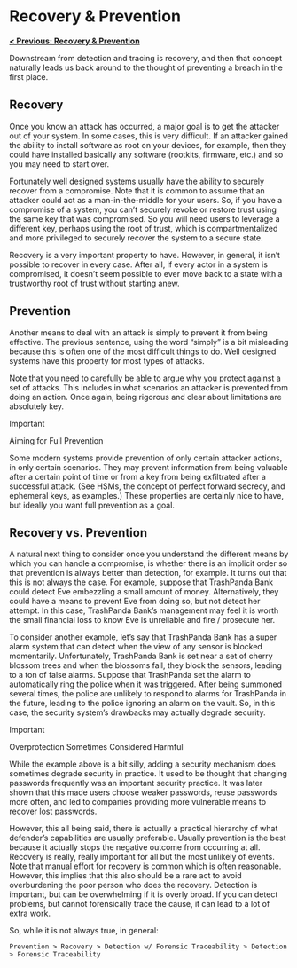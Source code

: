 # Recovery & Prevention

**[< Previous: Recovery & Prevention](./recovery-and-prevention.md)**

Downstream from detection and tracing is recovery, and then that concept naturally leads us back around to the thought of preventing a breach in the first place.

## Recovery

Once you know an attack has occurred, a major goal is to get the attacker out of your system. In some cases, this is very difficult. If an attacker gained the ability to install software as root on your devices, for example, then they could have installed basically any software (rootkits, firmware, etc.) and so you may need to start over.

Fortunately well designed systems usually have the ability to securely recover from a compromise. Note that it is common to assume that an attacker could act as a man-in-the-middle for your users. So, if you have a compromise of a system, you can’t securely revoke or restore trust using the same key that was compromised. So you will need users to leverage a different key, perhaps using the root of trust, which is compartmentalized and more privileged to securely recover the system to a secure state.

Recovery is a very important property to have. However, in general, it isn’t possible to recover in every case. After all, if every actor in a system is compromised, it doesn’t seem possible to ever move back to a state with a trustworthy root of trust without starting anew.

## Prevention

Another means to deal with an attack is simply to prevent it from being effective. The previous sentence, using the word “simply” is a bit misleading because this is often one of the most difficult things to do. Well designed systems have this property for most types of attacks.

Note that you need to carefully be able to argue why you protect against a set of attacks. This includes in what scenarios an attacker is prevented from doing an action. Once again, being rigorous and clear about limitations are absolutely key.

> [!IMPORTANT]
> Aiming for Full Prevention
>
> Some modern systems provide prevention of only certain attacker actions, in only certain scenarios. They may prevent information from being valuable after a certain point of time or from a key from being exfiltrated after a successful attack. (See HSMs, the concept of perfect forward secrecy, and ephemeral keys, as examples.) These properties are certainly nice to have, but ideally you want full prevention as a goal.

## Recovery vs. Prevention

A natural next thing to consider once you understand the different means by which you can handle a compromise, is whether there is an implicit order so that prevention is always better than detection, for example. It turns out that this is not always the case. For example, suppose that TrashPanda Bank could detect Eve embezzling a small amount of money. Alternatively, they could have a means to prevent Eve from doing so, but not detect her attempt. In this case, TrashPanda Bank’s management may feel it is worth the small financial loss to know Eve is unreliable and fire / prosecute her.

To consider another example, let’s say that TrashPanda Bank has a super alarm system that can detect when the view of any sensor is blocked momentarily. Unfortunately, TrashPanda Bank is set near a set of cherry blossom trees and when the blossoms fall, they block the sensors, leading to a ton of false alarms. Suppose that TrashPanda set the alarm to automatically ring the police when it was triggered. After being summoned several times, the police are unlikely to respond to alarms for TrashPanda in the future, leading to the police ignoring an alarm on the vault. So, in this case, the security system’s drawbacks may actually degrade security.

> [!IMPORTANT]
> Overprotection Sometimes Considered Harmful
>
> While the example above is a bit silly, adding a security mechanism does sometimes degrade security in practice. It used to be thought that changing passwords frequently was an important security practice. It was later shown that this made users choose weaker passwords, reuse passwords more often, and led to companies providing more vulnerable means to recover lost passwords.

However, this all being said, there is actually a practical hierarchy of what defender’s capabilities are usually preferable. Usually prevention is the best because it actually stops the negative outcome from occurring at all. Recovery is really, really important for all but the most unlikely of events. Note that manual effort for recovery is common which is often reasonable. However, this implies that this also should be a rare act to avoid overburdening the poor person who does the recovery. Detection is important, but can be overwhelming if it is overly broad. If you can detect problems, but cannot forensically trace the cause, it can lead to a lot of extra work.

So, while it is not always true, in general:

```text
Prevention > Recovery > Detection w/ Forensic Traceability > Detection > Forensic Traceability
```
